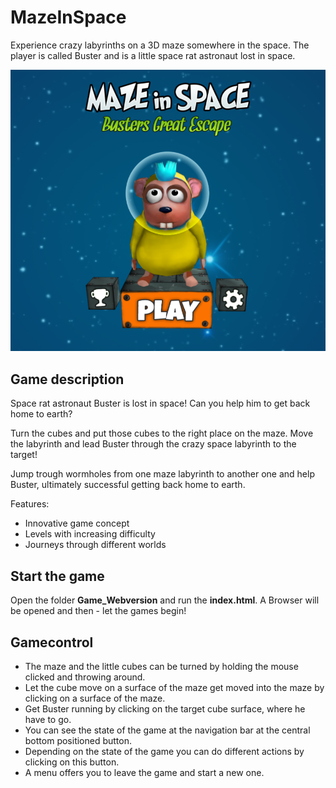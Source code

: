 # MazeInSpace
Experience crazy labyrinths on a 3D maze somewhere in the space. The player is called Buster and is a little space rat astronaut lost in space. 

![Image MazeInSpace](./MazeInSpace.png)

## Game description
Space rat astronaut Buster is lost in space! Can you help him  to
get back home to earth?

Turn the cubes and put those cubes to the right place on the maze.
Move the labyrinth and lead Buster through the crazy space labyrinth to the target!

Jump trough wormholes from one maze labyrinth to another one
and help Buster, ultimately successful getting back home to earth.

Features:
* Innovative game concept
* Levels with increasing difficulty
* Journeys through different worlds

## Start the game
Open the folder **Game_Webversion** and run the **index.html**. 
A Browser will be opened and then - let the games begin!

## Gamecontrol
* The maze and the little cubes can be turned by holding the mouse clicked and throwing around.
* Let the cube move on a surface of the maze get moved into the maze by clicking on a surface of the maze.
* Get Buster running by clicking on the target cube surface, where he have to go.
* You can see the state of the game at the navigation bar at the central bottom positioned button.
* Depending on the state of the game you can do different actions by clicking on this button.
* A menu offers you to leave the game and start a new one.
